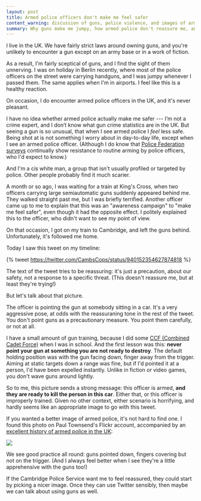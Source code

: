 ```yaml
---
layout: post
title: Armed police officers don't make me feel safer
content_warning: discussion of guns, police violence, and images of armed police.
summary: Why guns make me jumpy, how armed police don't reassure me, and why you need to be careful about the images you use in tweets.
---
```


I live in the UK.
We have fairly strict laws around owning guns, and you're unlikely to encounter a gun except on an army base or in a work of fiction.

As a result, I'm fairly sceptical of guns, and I find the sight of them unnerving.
I was on holiday in Berlin recently, where most of the police officers on the street were carrying handguns, and I was jumpy whenever I passed them.
The same applies when I'm in airports.
I feel like this is a healthy reaction.

On occasion, I do encounter armed police officers in the UK, and it's never pleasant.

I have no idea whether armed police actually make me safer --- I’m not a crime expert, and I don’t know what gun crime statistics are in the UK.
But seeing a gun is so unusual, that when I see armed police I *feel* less safe.
Being shot at is not something I worry about in day-to-day life, except when I see an armed police officer.
(Although I do know that [Police Federation surveys][survey] continually show resistance to routine arming by police officers, who I'd expect to know.)

[survey]: http://www.polfed.org/newsroom/4954.aspx

And I'm a cis white man, a group that isn't usually profiled or targeted by police.
Other people probably find it much scarier.

A month or so ago, I was waiting for a train at King's Cross, when two officers carrying large semiautomatic guns suddenly appeared behind me.
They walked straight past me, but I was briefly terrified.
Another officer came up to me to explain that this was an "awareness campaign" to "make me feel safer", even though it had the opposite effect.
I politely explained this to the officer, who didn't want to see my point of view.

On that occasion, I got on my train to Cambridge, and left the guns behind.
Unfortunately, it's followed me home.

<!-- summary -->

Today I saw this tweet on my timeline:

{% tweet https://twitter.com/CambsCops/status/940152354627874818 %}

The text of the tweet tries to be reassuring: it's just a precaution, about our safety, not a response to a specific threat.
(This doesn't reassure me, but at least they're trying!)

But let's talk about that picture.

The officer is pointing the gun at somebody sitting in a car.
It's a very aggressive pose, at odds with the reassuraning tone in the rest of the tweet.
You don't point guns as a precautionary measure.
You point them carefully, or not at all.

I have a small amount of gun training, because I did some [CCF (Combined Cadet Force)][ccf] when I was in school.
And the first lesson was this: **never point your gun at something you are not ready to destroy**.
The default holding position was with the gun facing down, finger away from the trigger.
Aiming at static targets down a range was fine, but if I'd pointed it at a person, I'd have been expelled instantly.
Unlike in fiction or video games, you don't wave guns around lightly.

So to me, this picture sends a strong message: this officer is armed, **and they are ready to kill the person in this car**.
Either that, or this officer is improperly trained.
Given no other context, either scenario is horrifying, and hardly seems like an appropriate image to go with this tweet.

If you wanted a better image of armed police, it's not hard to find one.
I found this photo on Paul Townsend's Flickr account, accompanied by an [excellent history of armed police in the UK][flickr]:

![](/images/2017/armed_police.jpg)

We see good practice all round: guns pointed down, fingers covering but not on the trigger.
(And I always feel better when I see they're a little apprehensive with the guns too!)

If the Cambridge Police Service want me to feel reassured, they could start by picking a nicer image.
Once they can use Twitter sensibly, then maybe we can talk about using guns as well.

[ccf]: https://en.wikipedia.org/wiki/Combined_Cadet_Force
[flickr]: https://www.flickr.com/photos/brizzlebornandbred/5742583484
